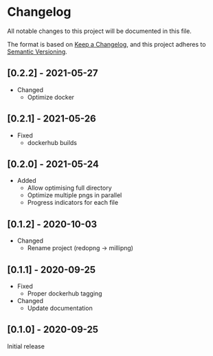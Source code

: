 # Changelog

All notable changes to this project will be documented in this file.

The format is based on [Keep a Changelog](https://keepachangelog.com/en/1.0.0/),
and this project adheres to [Semantic Versioning](https://semver.org/spec/v2.0.0.html).

## \[0.2.2\] - 2021-05-27

- Changed
  - Optimize docker

## \[0.2.1\] - 2021-05-26

- Fixed
  - dockerhub builds

## \[0.2.0\] - 2021-05-24

- Added
  - Allow optimising full directory
  - Optimize multiple pngs in parallel
  - Progress indicators for each file

## \[0.1.2\] - 2020-10-03

- Changed
  - Rename project (redopng -> millipng)

## \[0.1.1\] - 2020-09-25

- Fixed
  - Proper dockerhub tagging
- Changed
  - Update documentation

## \[0.1.0\] - 2020-09-25

Initial release
